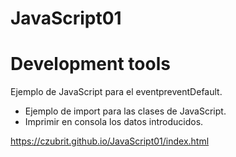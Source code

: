 # JavaScript01
# Development tools

Ejemplo de JavaScript para el eventpreventDefault.

- Ejemplo de import para las clases de JavaScript.
- Imprimir en consola los datos introducidos.

https://czubrit.github.io/JavaScript01/index.html
